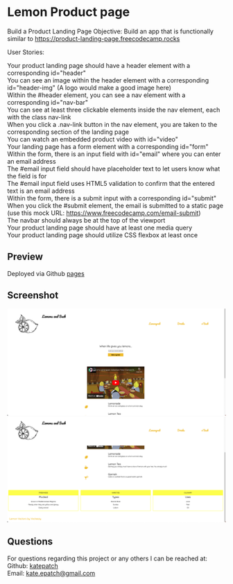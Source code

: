 # Lemon Product page

Build a Product Landing Page
Objective: Build an app that is functionally similar to <https://product-landing-page.freecodecamp.rocks>

User Stories:

Your product landing page should have a header element with a corresponding id="header"</br>
You can see an image within the header element with a corresponding id="header-img" (A logo would make a good image here)</br>
Within the #header element, you can see a nav element with a corresponding id="nav-bar"</br>
You can see at least three clickable elements inside the nav element, each with the class nav-link</br>
When you click a .nav-link button in the nav element, you are taken to the corresponding section of the landing page</br>
You can watch an embedded product video with id="video"</br>
Your landing page has a form element with a corresponding id="form"</br>
Within the form, there is an input field with id="email" where you can enter an email address</br>
The #email input field should have placeholder text to let users know what the field is for</br>
The #email input field uses HTML5 validation to confirm that the entered text is an email address</br>
Within the form, there is a submit input with a corresponding id="submit"</br>
When you click the #submit element, the email is submitted to a static page (use this mock URL: <https://www.freecodecamp.com/email-submit>) </br>
The navbar should always be at the top of the viewport</br>
Your product landing page should have at least one media query</br>
Your product landing page should utilize CSS flexbox at least once

## Preview

Deployed via Github [pages](https://katepatch.github.io/Lemon-Product-page/)

## Screenshot

![screenshot](./assets/Screenshot%202023-05-01%20at%2011.03.25%20PM.png)
![screenshot](./assets/Screenshot%202023-05-01%20at%2011.03.49%20PM.png)

## Questions

For questions regarding this project or any others I can be reached at:</br>
Github: [katepatch](https://github.com/katepatch)</br>
Email: kate.epatch@gmail.com
